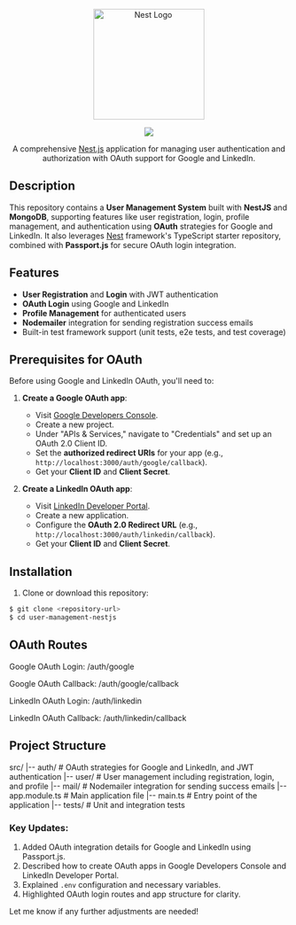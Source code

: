 <p align="center">
  <a href="http://nestjs.com/" target="blank"><img src="https://nestjs.com/img/logo-small.svg" width="200" alt="Nest Logo" /></a>
</p>

[circleci-image]: https://img.shields.io/circleci/build/github/nestjs/nest/master?token=abc123def456
[circleci-url]: https://circleci.com/gh/nestjs/nest

<p align="center">
  <a href="https://skillicons.dev">
    <img src="https://skillicons.dev/icons?i=nodejs,ts,nestjs,mongodb,npm" />
  </a>
</p>
<p align="center">A comprehensive <a href="https://github.com/nestjs/nest" target="_blank">Nest.js</a> application for managing user authentication and authorization with OAuth support for Google and LinkedIn.</p>

## Description

This repository contains a **User Management System** built with **NestJS** and **MongoDB**, supporting features like user registration, login, profile management, and authentication using **OAuth** strategies for Google and LinkedIn. It also leverages [Nest](https://github.com/nestjs/nest) framework's TypeScript starter repository, combined with **Passport.js** for secure OAuth login integration.

## Features

- **User Registration** and **Login** with JWT authentication
- **OAuth Login** using Google and LinkedIn
- **Profile Management** for authenticated users
- **Nodemailer** integration for sending registration success emails
- Built-in test framework support (unit tests, e2e tests, and test coverage)

## Prerequisites for OAuth

Before using Google and LinkedIn OAuth, you'll need to:

1. **Create a Google OAuth app**:

   - Visit [Google Developers Console](https://console.cloud.google.com/).
   - Create a new project.
   - Under "APIs & Services," navigate to "Credentials" and set up an OAuth 2.0 Client ID.
   - Set the **authorized redirect URIs** for your app (e.g., `http://localhost:3000/auth/google/callback`).
   - Get your **Client ID** and **Client Secret**.

2. **Create a LinkedIn OAuth app**:
   - Visit [LinkedIn Developer Portal](https://www.linkedin.com/developers/).
   - Create a new application.
   - Configure the **OAuth 2.0 Redirect URL** (e.g., `http://localhost:3000/auth/linkedin/callback`).
   - Get your **Client ID** and **Client Secret**.

## Installation

1. Clone or download this repository:

```bash
$ git clone <repository-url>
$ cd user-management-nestjs

```

## OAuth Routes

Google OAuth Login: /auth/google

Google OAuth Callback: /auth/google/callback

LinkedIn OAuth Login: /auth/linkedin

LinkedIn OAuth Callback: /auth/linkedin/callback

## Project Structure

src/
|-- auth/ # OAuth strategies for Google and LinkedIn, and JWT authentication
|-- user/ # User management including registration, login, and profile
|-- mail/ # Nodemailer integration for sending success emails
|-- app.module.ts # Main application file
|-- main.ts # Entry point of the application
|-- tests/ # Unit and integration tests

### Key Updates:

1. Added OAuth integration details for Google and LinkedIn using Passport.js.
2. Described how to create OAuth apps in Google Developers Console and LinkedIn Developer Portal.
3. Explained `.env` configuration and necessary variables.
4. Highlighted OAuth login routes and app structure for clarity.

Let me know if any further adjustments are needed!
